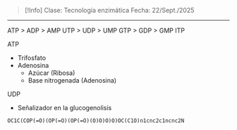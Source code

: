 >[!Info]
>Clase: Tecnología enzimática
>Fecha: 22/Sept./2025

---
ATP > ADP > AMP
UTP > UDP > UMP
GTP > GDP > GMP
ITP

ATP
- Trifosfato
- Adenosina
	- Azúcar (Ribosa)
	- Base nitrogenada (Adenosina)

UDP
- Señalizador en la glucogenolisis

```smiles
OC1C(COP(=O)(OP(=O)(OP(=O)(O)O)O)O)OC(C1O)n1cnc2c1ncnc2N
```


